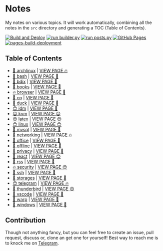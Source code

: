# Notes

My notes on various topics. It will work automatically, combining all the notes in the `src` directory and generating a TOC (Table of Contents).

[![Build and Deploy](https://github.com/SharafatKarim/notes/actions/workflows/action.yml/badge.svg)](https://github.com/SharafatKarim/notes/actions/workflows/action.yml)
[![run builder.py](https://github.com/SharafatKarim/notes/actions/workflows/action.yml/badge.svg)](https://github.com/SharafatKarim/notes/actions/workflows/action.yml)
[![run posts.py](https://github.com/SharafatKarim/notes/actions/workflows/posts.yml/badge.svg)](https://github.com/SharafatKarim/notes/actions/workflows/posts.yml)
[![GitHub Pages](https://github.com/SharafatKarim/notes/actions/workflows/gh-pages.yml/badge.svg)](https://github.com/SharafatKarim/notes/actions/workflows/gh-pages.yml)
[![pages-build-deployment](https://github.com/SharafatKarim/notes/actions/workflows/pages/pages-build-deployment/badge.svg)](https://github.com/SharafatKarim/notes/actions/workflows/pages/pages-build-deployment)


## Table of Contents

- [👾 archlinux](src/archlinux.md) | <a href='https://sharafat.is-a.dev/notes/archlinux' target='_blank'>VIEW PAGE 🔥</a>
- [🌈 bash](src/bash.md) | <a href='https://sharafat.is-a.dev/notes/bash' target='_blank'>VIEW PAGE 👾</a>
- [🌈 bdix](src/bdix.md) | <a href='https://sharafat.is-a.dev/notes/bdix' target='_blank'>VIEW PAGE 🎸</a>
- [🍕 books](src/books.md) | <a href='https://sharafat.is-a.dev/notes/books' target='_blank'>VIEW PAGE 🚀</a>
- [🔥 browser](src/browser.md) | <a href='https://sharafat.is-a.dev/notes/browser' target='_blank'>VIEW PAGE 🎉</a>
- [🎸 cp](src/cp.md) | <a href='https://sharafat.is-a.dev/notes/cp' target='_blank'>VIEW PAGE 👾</a>
- [🌟 duck](src/duck.md) | <a href='https://sharafat.is-a.dev/notes/duck' target='_blank'>VIEW PAGE 🎸</a>
- [😊 idm](src/idm.md) | <a href='https://sharafat.is-a.dev/notes/idm' target='_blank'>VIEW PAGE 🤖</a>
- [😊 kvm](src/kvm.md) | <a href='https://sharafat.is-a.dev/notes/kvm' target='_blank'>VIEW PAGE 😊</a>
- [😊 latex](src/latex.md) | <a href='https://sharafat.is-a.dev/notes/latex' target='_blank'>VIEW PAGE 😊</a>
- [😊 linux](src/linux.md) | <a href='https://sharafat.is-a.dev/notes/linux' target='_blank'>VIEW PAGE 😊</a>
- [🍕 mysql](src/mysql.md) | <a href='https://sharafat.is-a.dev/notes/mysql' target='_blank'>VIEW PAGE 🎸</a>
- [👾 networking](src/networking.md) | <a href='https://sharafat.is-a.dev/notes/networking' target='_blank'>VIEW PAGE 🔥</a>
- [🍕 office](src/office.md) | <a href='https://sharafat.is-a.dev/notes/office' target='_blank'>VIEW PAGE 🌈</a>
- [🍕 offline](src/offline.md) | <a href='https://sharafat.is-a.dev/notes/offline' target='_blank'>VIEW PAGE 🚀</a>
- [🚀 privacy](src/privacy.md) | <a href='https://sharafat.is-a.dev/notes/privacy' target='_blank'>VIEW PAGE 🎉</a>
- [🌟 react](src/react.md) | <a href='https://sharafat.is-a.dev/notes/react' target='_blank'>VIEW PAGE 😊</a>
- [🍕 rss](src/rss.md) | <a href='https://sharafat.is-a.dev/notes/rss' target='_blank'>VIEW PAGE 🚀</a>
- [🔥 security](src/security.md) | <a href='https://sharafat.is-a.dev/notes/security' target='_blank'>VIEW PAGE 😊</a>
- [🍕 ssh](src/ssh.md) | <a href='https://sharafat.is-a.dev/notes/ssh' target='_blank'>VIEW PAGE 🤖</a>
- [🎸 storages](src/storages.md) | <a href='https://sharafat.is-a.dev/notes/storages' target='_blank'>VIEW PAGE 🍕</a>
- [😊 telegram](src/telegram.md) | <a href='https://sharafat.is-a.dev/notes/telegram' target='_blank'>VIEW PAGE 🔥</a>
- [🌟 thunderbird](src/thunderbird.md) | <a href='https://sharafat.is-a.dev/notes/thunderbird' target='_blank'>VIEW PAGE 😊</a>
- [👾 vscode](src/vscode.md) | <a href='https://sharafat.is-a.dev/notes/vscode' target='_blank'>VIEW PAGE 🍕</a>
- [🌟 warp](src/warp.md) | <a href='https://sharafat.is-a.dev/notes/warp' target='_blank'>VIEW PAGE 🎸</a>
- [🎸 windows](src/windows.md) | <a href='https://sharafat.is-a.dev/notes/windows' target='_blank'>VIEW PAGE 🌟</a>

## Contribution

Though not anything fancy, but you can feel free to create an issue, pull request, discuss or, clone an get one for yourself!
Best way to reach me is to knock me on [Telegram](https://t.me/SharafatKarim).

